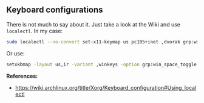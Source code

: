 ## Keyboard configurations

There is not much to say about it.
Just take a look at the Wiki and use `localectl`. In my case:

```sh
sudo localectl --no-convert set-x11-keymap us pc105+inet ,dvorak grp:win_space_toggle
```

Or use:

```sh
setxkbmap -layout us,ir -variant ,winkeys -option grp:win_space_toggle
```

**References:**

- <https://wiki.archlinux.org/title/Xorg/Keyboard_configuration#Using_localectl>
